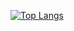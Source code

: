 [![Top Langs](https://github-readme-stats.vercel.app/api/top-langs/?username=siamdori&layout=compact)](https://github.com/anuraghazra/github-readme-stats)
